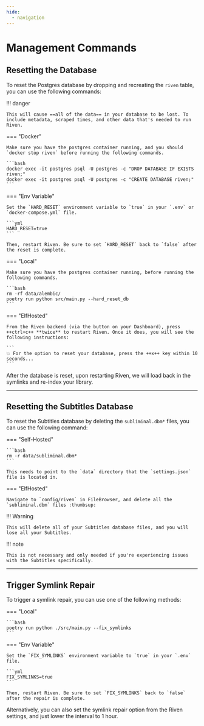 ```yaml
---
hide:
  - navigation
---
```


# **Management Commands**

## **Resetting the Database**

To reset the Postgres database by dropping and recreating the `riven` table, you can use the following commands:

!!! danger

    This will cause ==all of the data== in your database to be lost. To include metadata, scraped times, and other data that's needed to run Riven.

=== "Docker"

    Make sure you have the postgres container running, and you should `docker stop riven` before running the following commands.

    ```bash
    docker exec -it postgres psql -U postgres -c "DROP DATABASE IF EXISTS riven;"
    docker exec -it postgres psql -U postgres -c "CREATE DATABASE riven;"
    ```

=== "Env Variable"

    Set the `HARD_RESET` environment variable to `true` in your `.env` or `docker-compose.yml` file.

    ```yml
    HARD_RESET=true
    ```

    Then, restart Riven. Be sure to set `HARD_RESET` back to `false` after the reset is complete.

=== "Local"

    Make sure you have the postgres container running, before running the following commands.

    ```bash
    rm -rf data/alembic/
    poetry run python src/main.py --hard_reset_db
    ```

=== "ElfHosted"

    From the Riven backend (via the button on your Dashboard), press ++ctrl+c++ **twice** to restart Riven. Once it does, you will see the following instructions:

    ```
    💥 For the option to reset your database, press the ++x++ key within 10 seconds...
    ```

After the database is reset, upon restarting Riven, we will load back in the symlinks and re-index your library.

---

## **Resetting the Subtitles Database**

To reset the Subtitles database by deleting the `subliminal.dbm*` files, you can use the following command:

=== "Self-Hosted"

    ```bash
    rm -r data/subliminal.dbm*
    ```

    This needs to point to the `data` directory that the `settings.json` file is located in.

=== "ElfHosted"

    Navigate to `config/riven` in FileBrowser, and delete all the `subliminal.dbm` files :thumbsup:


!!! Warning

    This will delete all of your Subtitles database files, and you will lose all your Subtitles.

!!! note

    This is not necessary and only needed if you're experiencing issues with the Subtitles specifically.

---

## **Trigger Symlink Repair**

To trigger a symlink repair, you can use one of the following methods:

=== "Local"

    ```bash
    poetry run python ./src/main.py --fix_symlinks
    ```

=== "Env Variable"

    Set the `FIX_SYMLINKS` environment variable to `true` in your `.env` file.

    ```yml
    FIX_SYMLINKS=true
    ```

    Then, restart Riven. Be sure to set `FIX_SYMLINKS` back to `false` after the repair is complete.

Alternatively, you can also set the symlink repair option from the Riven settings, and just lower the interval to 1 hour.
